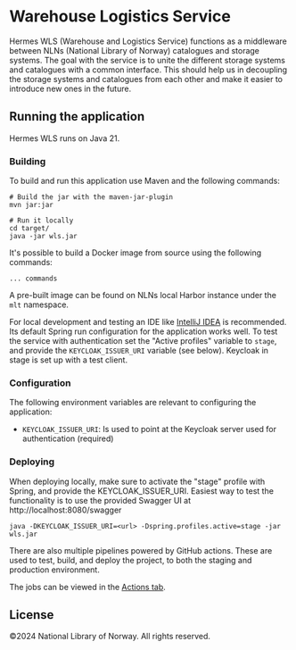# Warehouse Logistics Service

Hermes WLS (Warehouse and Logistics Service) functions as a middleware between NLNs (National Library of Norway) catalogues and storage systems.
The goal with the service is to unite the different storage systems and catalogues with a common interface.
This should help us in decoupling the storage systems and catalogues from each other and make it easier to introduce new ones in the future.

## Running the application

Hermes WLS runs on Java 21.

### Building

To build and run this application use Maven and the following commands:

```shell
# Build the jar with the maven-jar-plugin
mvn jar:jar

# Run it locally
cd target/
java -jar wls.jar
```

It's possible to build a Docker image from source using the following commands:
```
... commands
```
A pre-built image can be found on NLNs local Harbor instance under the `mlt` namespace.

For local development and testing an IDE like [IntelliJ IDEA](https://www.jetbrains.com/idea/) is recommended.
Its default Spring run configuration for the application works well.
To test the service with authentication set the "Active profiles" variable to `stage`, and provide the `KEYCLOAK_ISSUER_URI` variable (see below).
Keycloak in stage is set up with a test client.

### Configuration


The following environment variables are relevant to configuring the application:

- `KEYCLOAK_ISSUER_URI`: Is used to point at the Keycloak server used for authentication (required)

### Deploying

When deploying locally, make sure to activate the "stage" profile with Spring, and provide the KEYCLOAK_ISSUER_URI.
Easiest way to test the functionality is to use the provided Swagger UI at http://localhost:8080/swagger

```shell
java -DKEYCLOAK_ISSUER_URI=<url> -Dspring.profiles.active=stage -jar wls.jar
```

There are also multiple pipelines powered by GitHub actions.
These are used to test, build, and deploy the project, to both the staging and production environment.

The jobs can be viewed in the [Actions tab](https://github.com/NationalLibraryOfNorway/warehouse-logistics-service/actions).

## License

©️2024 National Library of Norway. All rights reserved.
